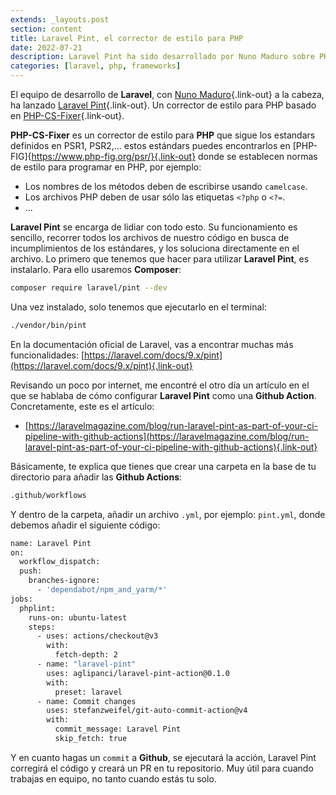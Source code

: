```yaml
---
extends: _layouts.post
section: content
title: Laravel Pint, el corrector de estilo para PHP
date: 2022-07-21
description: Laravel Pint ha sido desarrollado por Nuno Maduro sobre PHP-CS-Fixer para conseguir un corrector de estilo para PHP, gestionado mediante Artisan. Laravel Pint es un corrector de estilo minimalista y que no necesita configuración.
categories: [laravel, php, frameworks]
---
```


El equipo de desarrollo de **Laravel**, con [Nuno Maduro](https://nunomaduro.com/){.link-out} a la cabeza, ha lanzado [Laravel Pint](https://github.com/laravel/pint){.link-out}. Un corrector de estilo para PHP basado en [PHP-CS-Fixer](https://github.com/FriendsOfPHP/PHP-CS-Fixer){.link-out}.

**PHP-CS-Fixer** es un corrector de estilo para **PHP** que sigue los estandars definidos en PSR1, PSR2,... estos estándars puedes encontrarlos en [PHP-FIG]{https://www.php-fig.org/psr/}{.link-out} donde se establecen normas de estilo para programar en PHP, por ejemplo:

- Los nombres de los métodos deben de escribirse usando `camelcase`.
- Los archivos PHP deben de usar sólo las etiquetas `<?php` o `<?=`.
- ...

**Laravel Pint** se encarga de lidiar con todo esto. Su funcionamiento es sencillo, recorrer todos los archivos de nuestro código en busca de incumplimientos de los estándares, y los soluciona directamente en el archivo. Lo primero que tenemos que hacer para utilizar **Laravel Pint**, es instalarlo. Para ello usaremos **Composer**:

```bash 
composer require laravel/pint --dev
```

Una vez instalado, solo tenemos que ejecutarlo en el terminal:

```bash 
./vendor/bin/pint
```

En la documentación oficial de Laravel, vas a encontrar muchas más funcionalidades: [https://laravel.com/docs/9.x/pint](https://laravel.com/docs/9.x/pint){.link-out}

Revisando un poco por internet, me encontré el otro día un artículo en el que se hablaba de cómo configurar **Laravel Pint** como una **Github Action**. Concretamente, este es el artículo:

- [https://laravelmagazine.com/blog/run-laravel-pint-as-part-of-your-ci-pipeline-with-github-actions](https://laravelmagazine.com/blog/run-laravel-pint-as-part-of-your-ci-pipeline-with-github-actions){.link-out}

Básicamente, te explica que tienes que crear una carpeta en la base de tu directorio para añadir las **Github Actions**:

```bash 
.github/workflows
```

Y dentro de la carpeta, añadir un archivo `.yml`, por ejemplo: `pint.yml`, donde debemos añadir el siguiente código:

```bash 
name: Laravel Pint
on:
  workflow_dispatch:
  push:
    branches-ignore:
      - 'dependabot/npm_and_yarm/*'
jobs:
  phplint:
    runs-on: ubuntu-latest
    steps:
      - uses: actions/checkout@v3
        with:
          fetch-depth: 2
      - name: "laravel-pint"
        uses: aglipanci/laravel-pint-action@0.1.0
        with:
          preset: laravel
      - name: Commit changes
        uses: stefanzweifel/git-auto-commit-action@v4
        with:
          commit_message: Laravel Pint
          skip_fetch: true
```

Y en cuanto hagas un `commit` a **Github**, se ejecutará la acción, Laravel Pint corregirá el código y creará un PR en tu repositorio. Muy útil para cuando trabajas en equipo, no tanto cuando estás tu solo.